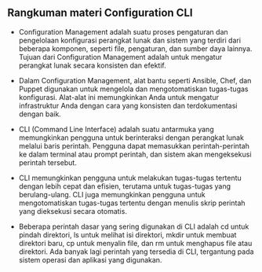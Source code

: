## Rangkuman materi Configuration CLI
* Configuration Management adalah suatu proses pengaturan dan pengelolaan konfigurasi perangkat lunak dan sistem yang terdiri dari beberapa komponen, seperti file, pengaturan, dan sumber daya lainnya. Tujuan dari Configuration Management adalah untuk mengatur perangkat lunak secara konsisten dan efektif.

* Dalam Configuration Management, alat bantu seperti Ansible, Chef, dan Puppet digunakan untuk mengelola dan mengotomatiskan tugas-tugas konfigurasi. Alat-alat ini memungkinkan Anda untuk mengatur infrastruktur Anda dengan cara yang konsisten dan terdokumentasi dengan baik.

* CLI (Command Line Interface) adalah suatu antarmuka yang memungkinkan pengguna untuk berinteraksi dengan perangkat lunak melalui baris perintah. Pengguna dapat memasukkan perintah-perintah ke dalam terminal atau prompt perintah, dan sistem akan mengeksekusi perintah tersebut.

* CLI memungkinkan pengguna untuk melakukan tugas-tugas tertentu dengan lebih cepat dan efisien, terutama untuk tugas-tugas yang berulang-ulang. CLI juga memungkinkan pengguna untuk mengotomatiskan tugas-tugas tertentu dengan menulis skrip perintah yang dieksekusi secara otomatis.

* Beberapa perintah dasar yang sering digunakan di CLI adalah cd untuk pindah direktori, ls untuk melihat isi direktori, mkdir untuk membuat direktori baru, cp untuk menyalin file, dan rm untuk menghapus file atau direktori. Ada banyak lagi perintah yang tersedia di CLI, tergantung pada sistem operasi dan aplikasi yang digunakan.